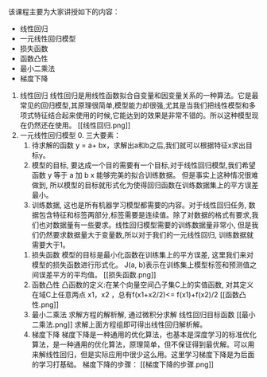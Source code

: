 该课程主要为大家讲授如下的内容：
- 线性回归
- 一元线性回归模型
- 损失函数
- 函数凸性
- 最小二乘法
- 梯度下降


1.  线性回归
   线性回归是用线性函数拟合自变量和因变量关系的一种算法。它是最常见的回归模型,其原理很简单,模型能力却很强,尤其是当我们把线性模型和多项式特征结合起来使用的时候,它能达到的效果是非常不错的。所以这种模型现在仍然还在使用。
   [[线性回归.png]]
2.  一元线性回归模型
	0. 三大要素：
	   1) 待求解的函数 y = a+ bx，求解出a和b之后,我们就可以根据特征x求出目标y。
	   2) 模型的目标, 要达成一个目的需要有一个目标,对于线性回归模型,我们希望函数 y 等于 a 加 b x 能够完美的拟合训练数据。 但是事实上这种情况很难做到, 所以模型的目标就形式化为使得回归函数在训练数据集上的平方误差最小。
	   3) 训练数据, 这也是所有机器学习模型都需要的内容。对于线性回归任务, 数据包含特征和标签两部分,标签需要是连续值。除了对数据的格式有要求,我们也对数据量有一些要求。线性回归模型需要的训练数据量非常小, 但是我们仍然要求数据量大于变量数,所以对于我们的一元线性回归, 训练数据就需要大于1。
	1. 损失函数
	   模型的目标是最小化函数在训练集上的平方误差, 这里我们来对模型的损失函数进行形式化。 J(a, b)表示在训练集上模型标签和预测值之间误差平方的平均值。
	   [[损失函数.png]]
	2. 函数凸性
	   凸函数的定义:在某个向量空间凸子集C上的实值函数, 对其定义在域C上任意两点 x1，x2 ，总有f(x1+x2/2)<= f(x1)+f(x2)/2
	   [[函数凸性.png]]
	3. 最小二乘法
	   求解方程的解析解, 通过微积分求解
	   线性回归目标函数
	   [[最小二乘法.png]]
	   求解上面方程组即可得出线性回归解析解。
	4. 梯度下降
	   梯度下降是一种通用的优化算法，也基本是深度学习的标准优化算法，是一种通用的优化算法，原理简单，但不保证得到最优解。可以用来解线性回归，但是实际应用中很少这么用。这里学习梯度下降是为后面的学习打基础。
	   梯度下降的步骤：
	   [[梯度下降的步骤.png]]